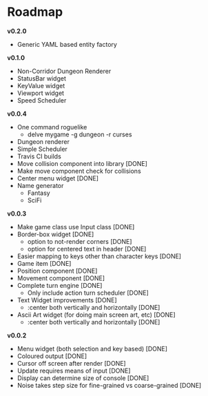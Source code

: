 Roadmap
=======

**v0.2.0**

* Generic YAML based entity factory

**v0.1.0**

* Non-Corridor Dungeon Renderer
* StatusBar widget
* KeyValue widget
* Viewport widget
* Speed Scheduler

**v0.0.4**

* One command roguelike
  * delve mygame -g dungeon -r curses
* Dungeon renderer
* Simple Scheduler
* Travis CI builds
* Move collision component into library [DONE]
* Make move component check for collisions
* Center menu widget [DONE]
* Name generator
  - Fantasy
  - SciFi

**v0.0.3**

* Make game class use Input class [DONE]
* Border-box widget [DONE]
  * option to not-render corners [DONE]
  * option for centered text in header [DONE]
* Easier mapping to keys other than character keys [DONE]
* Game item [DONE]
* Position component [DONE]
* Movement component [DONE]
* Complete turn engine [DONE]
  * Only include action turn scheduler [DONE]
* Text Widget improvements [DONE]
  * :center both vertically and horizontally [DONE]
* Ascii Art widget (for doing main screen art, etc) [DONE]
  * :center both vertically and horizontally [DONE]

**v0.0.2**

* Menu widget (both selection and key based) [DONE]
* Coloured output [DONE]
* Cursor off screen after render [DONE]
* Update requires means of input [DONE]
* Display can determine size of console [DONE]
* Noise takes step size for fine-grained vs coarse-grained [DONE]
